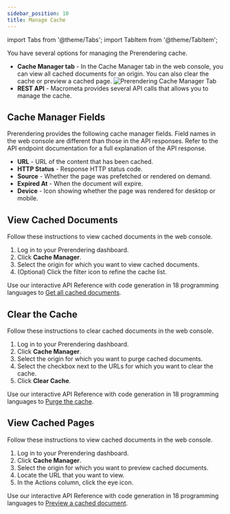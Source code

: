 ```yaml
---
sidebar_position: 10
title: Manage Cache
---
```

import Tabs from '@theme/Tabs';
import TabItem from '@theme/TabItem';

You have several options for managing the Prerendering cache.

- **Cache Manager tab** - In the Cache Manager tab in the web console, you can view all cached documents for an origin. You can also clear the cache or preview a cached page.
  ![Prerendering Cache Manager Tab](/img/prerendering/cache-manager.png)
- **REST API** - Macrometa provides several API calls that allows you to manage the cache.

## Cache Manager Fields

Prerendering provides the following cache manager fields. Field names in the web console are different than those in the API responses. Refer to the API endpoint documentation for a full explanation of the API response.

- **URL** - URL of the content that has been cached.
- **HTTP Status** - Response HTTP status code.
- **Source** - Whether the page was prefetched or rendered on demand.
- **Expired At** - When the document will expire.
- **Device** - Icon showing whether the page was rendered for desktop or mobile.

## View Cached Documents

<Tabs groupId="operating-systems">
<TabItem value="console" label="Web Console">

Follow these instructions to view cached documents in the web console.

1. Log in to your Prerendering dashboard.
2. Click **Cache Manager**.
3. Select the origin for which you want to view cached documents.
4. (Optional) Click the filter icon to refine the cache list.

</TabItem>
<TabItem value="api" label="REST API">

Use our interactive API Reference with code generation in 18 programming languages to [Get all cached documents](https://www.macrometa.com/docs/apiPrerendering#/paths/api-prerender-v1-origins-origin--cache/get).

</TabItem>
</Tabs>

## Clear the Cache

<Tabs groupId="operating-systems1">
<TabItem value="console" label="Web Console">

Follow these instructions to clear cached documents in the web console.

1. Log in to your Prerendering dashboard.
2. Click **Cache Manager**.
3. Select the origin for which you want to purge cached documents.
4. Select the checkbox next to the URLs for which you want to clear the cache.
5. Click **Clear Cache**.

</TabItem>
<TabItem value="api" label="REST API">

Use our interactive API Reference with code generation in 18 programming languages to [Purge the cache](https://www.macrometa.com/docs/apiPrerendering#/paths/api-prerender-v1-origins-origin--cache-purge/post).

</TabItem>
</Tabs>

## View Cached Pages

<Tabs groupId="operating-systems2">
<TabItem value="console" label="Web Console">

Follow these instructions to view cached documents in the web console.

1. Log in to your Prerendering dashboard.
2. Click **Cache Manager**.
3. Select the origin for which you want to preview cached documents.
4. Locate the URL that you want to view.
5. In the Actions column, click the eye icon.

</TabItem>
<TabItem value="api" label="REST API">

Use our interactive API Reference with code generation in 18 programming languages to [Preview a cached document](https://www.macrometa.com/docs/apiPrerendering#/paths/api-prerender-v1-origins-origin--cache--cacheKey--preview/get).

</TabItem>
</Tabs>

